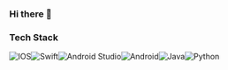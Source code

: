 ### Hi there 👋

<!--
**aroob6/aroob6** is a ✨ _special_ ✨ repository because its `README.md` (this file) appears on your GitHub profile.

Here are some ideas to get you started:

- 🔭 I’m currently working on ...
- 🌱 I’m currently learning ...
- 👯 I’m looking to collaborate on ...
- 🤔 I’m looking for help with ...
- 💬 Ask me about ...
- 📫 How to reach me: ...
- 😄 Pronouns: ...
- ⚡ Fun fact: ...
-->
### Tech Stack 
<img alt="IOS" src="https://img.shields.io/badge/iOS-000000?style=for-the-badge&logo=ios&logoColor=white"><img alt="Swift" src="https://img.shields.io/badge/swift-%23FA7343.svg?style=for-the-badge&logo=swift&logoColor=white"/><img alt="Android Studio" src="https://img.shields.io/badge/Android%20Studio-3DDC84.svg?style=for-the-badge&logo=android-studio&logoColor=white"/><img alt="Android" src="https://img.shields.io/badge/Android-3DDC84?style=for-the-badge&logo=android&logoColor=white"/><img alt="Java" src="https://img.shields.io/badge/java-%23ED8B00.svg?style=for-the-badge&logo=java&logoColor=white"/><img alt="Python" src="https://img.shields.io/badge/python-3670A0?style=for-the-badge&logo=python&logoColor=ffdd54"/>
